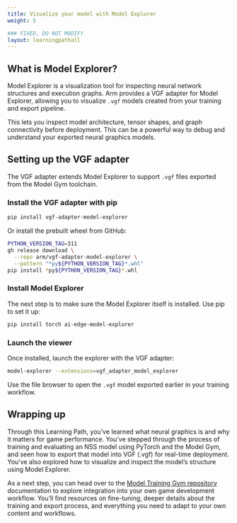 ```yaml
---
title: Visualize your model with Model Explorer
weight: 5

### FIXED, DO NOT MODIFY
layout: learningpathall
---
```


## What is Model Explorer?

Model Explorer is a visualization tool for inspecting neural network structures and execution graphs. Arm provides a VGF adapter for Model Explorer, allowing you to visualize `.vgf` models created from your training and export pipeline.

This lets you inspect model architecture, tensor shapes, and graph connectivity before deployment. This can be a powerful way to debug and understand your exported neural graphics models.

## Setting up the VGF adapter

The VGF adapter extends Model Explorer to support `.vgf` files exported from the Model Gym toolchain.

### Install the VGF adapter with pip

```bash
pip install vgf-adapter-model-explorer
```

Or install the prebuilt wheel from GitHub:

```bash
PYTHON_VERSION_TAG=311
gh release download \
  --repo arm/vgf-adapter-model-explorer \
  --pattern "*py${PYTHON_VERSION_TAG}*.whl"
pip install *py${PYTHON_VERSION_TAG}*.whl
```

### Install Model Explorer

The next step is to make sure the Model Explorer itself is installed. Use pip to set it up:

```bash
pip install torch ai-edge-model-explorer
```

### Launch the viewer

Once installed, launch the explorer with the VGF adapter:

```bash
model-explorer --extensions=vgf_adapter_model_explorer
```

Use the file browser to open the `.vgf` model exported earlier in your training workflow.

## Wrapping up

Through this Learning Path, you’ve learned what neural graphics is and why it matters for game performance. You’ve stepped through the process of training and evaluating an NSS model using PyTorch and the Model Gym, and seen how to export that model into VGF (.vgf) for real-time deployment. You’ve also explored how to visualize and inspect the model’s structure using Model Explorer.

As a next step, you can head over to the [Model Training Gym repository](https://github.com/arm/neural-graphics-model-gym/tree/main) documentation to explore integration into your own game development workflow. You’ll find resources on fine-tuning, deeper details about the training and export process, and everything you need to adapt to your own content and workflows.